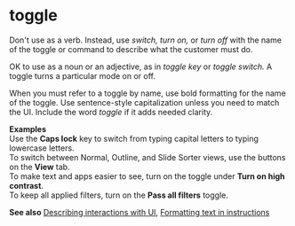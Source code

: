 # toggle

Don't use as a verb. Instead, use *switch, turn on,* or *turn off* with the name of the toggle or command to describe what the customer must do.  

OK to use as a noun or an adjective, as in *toggle key* or *toggle switch.* A toggle turns a particular mode on or off.  

When you must refer to a toggle by name, use bold formatting for the name of the toggle. Use sentence-style capitalization unless you need to match the UI. Include the word *toggle* if it adds needed clarity.

**Examples**  
Use the **Caps lock** key to switch from typing capital letters to typing lowercase letters.  
To switch between Normal, Outline, and Slide Sorter views, use the buttons on the **View** tab.  
To make text and apps easier to see, turn on the toggle under **Turn on high contrast**.  
To keep all applied filters, turn on the **Pass all filters** toggle.  

**See also** [Describing interactions with UI](~/procedures-instructions/describing-interactions-with-ui.md), [Formatting text in instructions](~/procedures-instructions/formatting-text-in-instructions.md)
